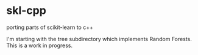 # skl-cpp
porting parts of scikit-learn to c++

I'm starting with the tree subdirectory which implements Random Forests.
This is a work in progress.
